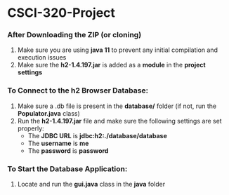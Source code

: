 # CSCI-320-Project

### After Downloading the ZIP (or cloning)
1. Make sure you are using **java 11** to prevent any initial compilation and execution issues
2. Make sure the **h2-1.4.197.jar** is added as a **module** in the **project settings**

### To Connect to the h2 Browser Database:
1. Make sure a .db file is present in the **database/** folder (if not, run the **Populator.java** class)
2. Run the **h2-1.4.197.jar** file and make sure the following settings are set properly:
    * The **JDBC URL** is **jdbc:h2:./database/database**
    * The **username** is **me**
    * The **password** is **password**

### To Start the Database Application:
1. Locate and run the **gui.java** class in the **java** folder
